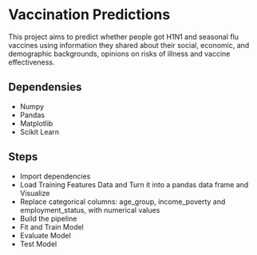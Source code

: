 # Vaccination Predictions

This project aims to predict whether people got H1N1 and seasonal flu vaccines using information they shared about their social, economic, and demographic backgrounds, opinions on risks of illness and vaccine effectiveness. 

## Dependensies
* Numpy
* Pandas
* Matplotlib
* Scikit Learn


## Steps
* Import dependencies
* Load Training Features Data and Turn it into a pandas data frame and Visualize
* Replace categorical columns: age_group, income_poverty and employment_status,  with numerical values
* Build the pipeline
* Fit and Train Model
* Evaluate Model
* Test Model
